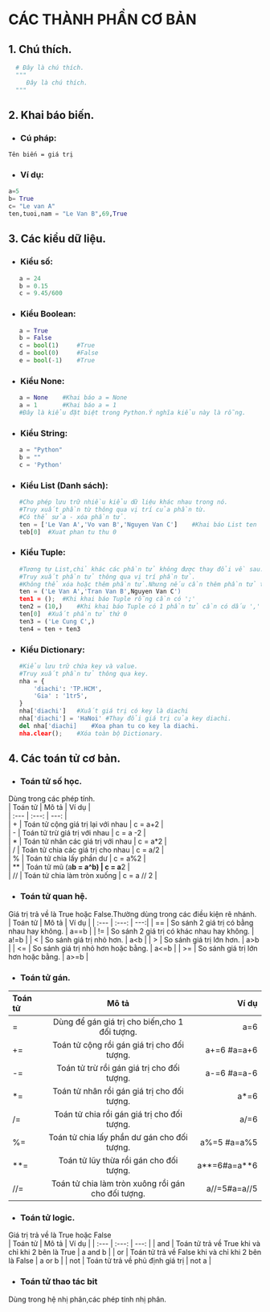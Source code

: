 # CÁC THÀNH PHẦN CƠ BẢN
 ## 1. Chú thích.  
 ```python  
   # Đây là chú thích.     
   """  
      Đây là chú thích.  
   """       
 ```  
 ## 2. Khai báo biến.  
 * ###  Cú pháp:  
 ``` 
 Tên biến = giá trị  
 ```  
 * ###  Ví dụ:  
 ```python
a=5  
b= True  
c= "Le van A"  
ten,tuoi,nam = "Le Van B",69,True  
 ```  
 ## 3. Các kiểu dữ liệu.  
 * ###  Kiểu số:  
 ```python  
    a = 24  
	b = 0.15  
	c = 9.45/600  
 ```  
 * ###  Kiểu Boolean:  
 ```python  
	a = True  
	b = False  
	c = bool(1)		#True
	d = bool(0)		#False
	e = bool(-1)	#True
 ```  
 * ###  Kiểu None:  
 ```python
	a = None	#Khai báo a = None 
	a = 1		#Khai báo a = 1
	#Đây là kiểu đặt biệt trong Python.Ý nghĩa kiểu này là rỗng.
 ```
 * ###	Kiểu String:  
 ```python
	a = "Python"
	b = ""
	c = 'Python'
 ```
 * ###	Kiểu List (Danh sách):  
 ```python
	#Cho phép lưu trữ nhiều kiểu dữ liệu khác nhau trong nó.
	#Truy xuất phần từ thông qua vị trí của phần từ.
	#Có thể sửa - xóa phần tử.
	ten = ['Le Van A','Vo van B','Nguyen Van C']	#Khai báo List ten
	teb[0]	#Xuat phan tu thu 0
 ```
 * ### Kiểu Tuple:  
 ```python
	#Tương tự List,chỉ khác các phần tử không được thay đổi về sau.
	#Truy xuất phần tử thông qua vị trí phần tử.
	#Không thể xóa hoặc thêm phần tử.Nhưng nếu cần thêm phần tử thì có thể cộng 2 Tuple.
	ten = ('Le Van A','Tran Van B',Nguyen Van C')
	ten1 = ();	#Khi khai báo Tuple rỗng cần có ';'
	ten2 = (10,)	#Khi khai báo Tuple có 1 phần tử cần có dấu ',' sau phần tử.
	ten[0]	#Xuất phần tử thứ 0
	ten3 = ('Le Cung C',)
	ten4 = ten + ten3
 ```
 * ### Kiểu Dictionary:
 ```python
	#Kiểu lưu trữ chứa key và value.
	#Truy xuất phần tử thông qua key.
	nha = {
		'diachi': 'TP.HCM',
		'Gia' : '1tr5',
	}
	nha['diachi']	#Xuất giá trị có key là diachi
	nha['diachi'] = 'HaNoi'	#Thay đổi giá trị của key diachi.
	del nha['diachi]	#Xoa phan tu co key la diachi.
	nha.clear();	#Xóa toàn bộ Dictionary.
 ```
 ##	4. Các toán tử cơ bản.
 *	###	Toán tử số học.
 Dùng trong các phép tính.  
 | Toán tử | Mô tả                                             | Ví dụ              |  
 | :---    |	:---:							               |            ---:	|  
 | +       | Toán tử cộng giá trị lại với nhau                 | c = a+2            |  
 | -       | Toán tử trừ giá trị với nhau		               | c = a -2           |  
 | *	   | Toán tử nhân các giá trị với nhau 				   | c = a*2 			|  
 | / 	   | Toán tử chia các giá trị cho nhau				   | c = a/2			|  
 | %	   | Toán tử chia lấy phần dư						   | c = a%2			|  
 | **	   | Toán tử mũ (a**b = a^b)						   | c = a**2			|  
 | //	   | Toán tử chia làm tròn xuống					   | c = a // 2			|  
 *	###	Toán tử quan hệ.  
 Giá trị trả về là True hoặc False.Thường dùng trong các điều kiện rẽ nhánh.  
 | Toán tử	| Mô tả											| Ví dụ				|
 | :---     |	:---:										|				---:|
 | ==		| So sánh 2 giá trị có bằng nhau hay không.		| a==b 				|
 | !=		| So sánh 2 giá trị có khác nhau hay không.		| a!=b				|
 | <		| So sánh giá trị nhỏ hơn.						| a<b				|
 | >		| So sánh giá trị lớn hơn.						| a>b				|
 | <=		| So sánh giá trị nhỏ hơn hoặc bằng.			| a<=b				|
 | >=		| So sánh giá trị lớn hơn hoặc bằng.			| a>=b 				|
 *	###	Toán tử gán.
 | Toán tử	| Mô tả													| Ví dụ				|
 | :---		|	:---:												|			---:	|
 | =		| Dùng để gán giá trị cho biến,cho 1 đối tượng.			| a=6				|
 | +=		| Toán tử cộng rồi gán giá trị cho đối tượng.			| a+=6 #a=a+6		|
 | -=		| Toán tử trừ rồi gán giá trị cho đối tượng.			| a-=6 #a=a-6		|
 | *=		| Toán tử nhân rồi gán giá trị cho đối tượng.			| a*=6				|
 | /=		| Toán tử chia rồi gán giá trị cho đối tượng.			| a/=6				|
 | %=		| Toán tử chia lấy phần dư gán cho đối tượng.			| a%=5 #a=a%5		|
 | **=		| Toán tử lũy thừa rồi gán cho đối tượng.				| a**=6#a=a**6		|
 | //=		| Toán tử chia làm tròn xuông rồi gán cho đối tượng.	| a//=5#a=a//5		|
 *	###	Toán tử logic.  
 Giá trị trả về là True hoặc False  
 | Toán tử	| Mô tả													| Ví dụ				|
 | :---		| :---:													| 			---:	|
 | and		| Toán tử trả về True khi và chỉ khi 2 bên là True		| a and b 			|
 | or		| Toán tử trả về False khi và chỉ khi 2 bên là False	| a or b			|
 | not		| Toán tử trả về phủ định giá trị						| not a 			|
 *	###	Toán tử thao tác bit  
 Dùng trong hệ nhị phân,các phép tính nhị phân.
 
